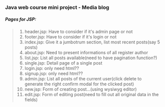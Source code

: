 ### Java web course mini project - Media blog
##### Pages for JSP:
  >1) header.jsp: Have to consider if it's admin page or not 
  >2) footer.jsp: Have to consider if it's login or not
  >3) index.jsp: Give it a jumbotrum section, list most recent posts(say 5 posts)
  >4) about.jsp: Need to present informations of all register author
  >5) list.jsp: List all posts available(need to have pagination function?)
  >6) single.jsp: Detail page of a single post
  >7) login.jsp: only need html??
  >8) signup.jsp: only need html??
  >9) admin.jsp: List all posts of the current user(click delete to generate the right confirm modal for the clicked post)
  >10) new.jsp: Form of creating post...(using wysiwyg editor)
  >11) edit.jsp: Form of editing post(need to fill out all original data in the fields)
